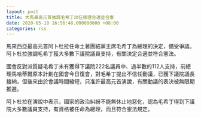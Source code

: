 ```yaml
---
layout: post
title: 大馬最高元首強調毛希丁出任總理合適並合憲
date: 2020-05-18 16:56:48.000000000 +08:00
categories: rss
---
```


馬來西亞最高元首阿卜杜拉任命土著團結黨主席毛希丁為總理的決定，備受爭議。阿卜杜拉強調毛希丁獲大多數下議院議員支持，有關決定合適並符合憲法。

國會反對派質疑毛希丁未有獲得下議院222名議員中、過半數的112人支持，前總理馬哈蒂爾原本計劃在國會今日復會，對毛希丁提出不信任動議，已獲下議院議長接納，但後來由於會議時間縮短，只准許最高元首演說，有關動議的表決被無限期推遲。

阿卜杜拉在演說中表示，國家的政治糾紛不能無休止地惡化，認為毛希丁得到下議院大多數議員支持，有資格被任命為總理，而且符合憲法規定。
